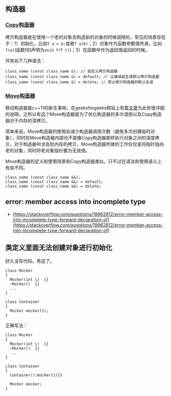 ## 构造器

### [Copy构造器](https://en.cppreference.com/w/cpp/language/copy_constructor)

拷贝构造器是在使用一个老的对象去构造新的对象的时候调用的，常见的场景存在于：1）初始化，比如`T a = b;`或者`T a(b)`；2）对象作为函数参数值传递，比如`f(a)`(函数f的声明为`void f(T t)`)；3）在函数中作为返回值返回的时候。

共有如下几种语法：

```
class_name (const class_name &); // 自定义拷贝构造器
class_name (const class_name &) = default; // 让编译起生成默认拷贝构造器
class_name (const class_name &) = delete; // 禁止拷贝构造器的默认生成
```

### [Move构造器](https://en.cppreference.com/w/cpp/language/move_constructor)

移动构造器是c++11的新生事物，在geeksforgeeks网站上有篇[文章](https://www.geeksforgeeks.org/move-constructors-in-c-with-examples/)为此有很详细的说明，之所以有这个Move构造器是为了优化构造器的多次调用以及Copy构造器对于内存的深拷贝。

简单来说，Move构造器的使用会减少构造器调用次数（避免多次创建临时对象），同时在Move构造器内部也不是像Copy构造器那样执行对象之间的深度拷贝，对于构造器中涉及到内存的拷贝，Move构造器所做的工作仅仅是将指针指向老的对象，同时将老对象指针置为无效值。

Move构造器的定义和使用场景和Copy构造器类似，只不过在语法和使用语义上有些不同。

```
class_name (const class_name &&);
class_name (const class_name &&) = default;
class_name (const class_name &&) = delete;
```

## error: member access into incomplete type

- [https://stackoverflow.com/questions/19962812/error-member-access-into-incomplete-type-forward-declaration-of](https://stackoverflow.com/questions/19962812/error-member-access-into-incomplete-type-forward-declaration-of)

## 类定义里面无法创建对象进行初始化

好久没写代码，秀逗了。

```
class Mocker
{
  Mocker(int i)  {}
  ~Mocker()  {}
  ...
}

class Container
{
  Mocker mocker(1);
}
```

正确写法：

```
class Mocker
{
  Mocker(int i)  {}
  ~Mocker()  {}
  ...
}

class Container
{
  Container():mocker(1){}

  Mocker mocker;
}
```

